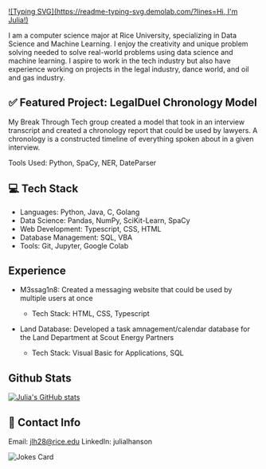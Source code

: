 [![Typing SVG](https://readme-typing-svg.demolab.com/?lines=Hi, I'm Julia!)](https://git.io/typing-svg)

<!--
**julialhanson/julialhanson** is a ✨ _special_ ✨ repository because its `README.md` (this file) appears on your GitHub profile.

Here are some ideas to get you started:

- 🔭 I’m currently working on ...
- 🌱 I’m currently learning ...
- 👯 I’m looking to collaborate on ...
- 🤔 I’m looking for help with ...
- 💬 Ask me about ...
- 📫 How to reach me: ...
- 😄 Pronouns: ...
- ⚡ Fun fact: ...
-->

I am a computer science major at Rice University, specializing in Data Science and Machine Learning. I enjoy the creativity and unique problem solving needed to solve real-world problems using data science and machine learning. I aspire to work in the tech industry but also have experience working on projects in the legal industry, dance world, and oil and gas industry.

## ✅ Featured Project: LegalDuel Chronology Model

My Break Through Tech group created a model that took in an interview transcript and created a chronology report that could be used by lawyers. A chronology is a constructed timeline of everything spoken about in a given interview. 

Tools Used: Python, SpaCy, NER, DateParser

## 💻 Tech Stack
- Languages: Python, Java, C, Golang
- Data Science: Pandas, NumPy, SciKit-Learn, SpaCy
- Web Development: Typescript, CSS, HTML
- Database Management: SQL, VBA
- Tools: Git, Jupyter, Google Colab

## Experience
- M3ssag1n8: Created a messaging website that could be used by multiple users at once
  - Tech Stack: HTML, CSS, Typescript

- Land Database: Developed a task amnagement/calendar database for the Land Department at Scout Energy Partners
  - Tech Stack: Visual Basic for Applications, SQL
 
## Github Stats
[![Julia's GitHub stats](https://github-readme-stats.vercel.app/api?username=julialhanson)](https://github.com/julialhanson/github-readme-stats)

## 📩 Contact Info
Email: jlh28@rice.edu
LinkedIn: julialhanson

<!-- Markdown -->

![Jokes Card](https://readme-jokes.vercel.app/api)
